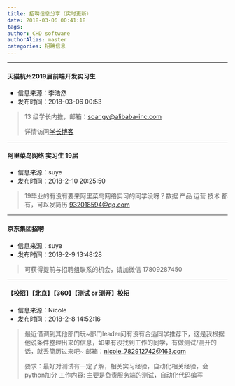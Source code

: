 ```yaml
---
title: 招聘信息分享（实时更新）
date: 2018-03-06 00:41:18
tags:
author: CHD software
authorAlias: master
categories: 招聘信息
---
```

***
#### 天猫杭州2019届前端开发实习生
* 信息来源：李浩然
* 发布时间：2018-03-06 00:53
> 13 级学长内推，邮箱：[soar.gy@alibaba-inc.com](mailto:soar.gy@alibaba-inc.com)
>  
> 详情访问[学长博客](https://iam.gy/p/tmal-hangzhou-2019-front-end-development-intern)

***
#### 阿里菜鸟网络 实习生 19届
* 信息来源：suye
* 发布时间：2018-2-10 20:25:50
>19毕业的有没有要来阿里菜鸟网络实习的同学没呀？数据 产品 运营 技术 都有，可以发简历 932018594@qq.com

***
#### 京东集团招聘
* 信息来源：suye
* 发布时间：2018-2-9 13:48:28
>可获得提前与招聘组联系的机会，请加微信 17809287450

***
#### 【校招】【北京】【360】【测试 or 测开】校招
* 信息来源：Nicole
* 发布时间：2018-2-8 14:52:16

>最近借调到其他部门玩~部门leader问有没有合适同学推荐下，这是我根据他说条件整理出来的信息，如果有没找到工作的同学，有做测试/测开的话，就丢简历过来吧~
邮箱：nicole_782912742@163.com
>
>要求：最好对测试有一定了解，相关实习经验，自动化相关经验，会python加分
工作内容:   主要是负责服务端的测试，自动化代码编写
